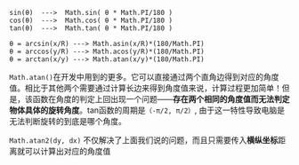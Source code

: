 ```
sin(θ)  --->  Math.sin( θ * Math.PI/180 )
cos(θ)  --->  Math.cos( θ * Math.PI/180 )
tan(θ)  --->  Math.tan( θ * Math.PI/180 )

θ = arcsin(x/R) ---> Math.asin(x/R)*(180/Math.PI)
θ = arccos(y/R) ---> Math.acos(y/R)*(180/Math.PI)
θ = arctan(x/y) ---> Math.atan(x/y)*(180/Math.PI)
```

`Math.atan()`在开发中用到的更多。它可以直接通过两个直角边得到对应的角度值。相比于其他两个需要通过计算长边来得到角度值来说，计算过程更加简单！但是，该函数在角度的判定上回出现一个问题——**存在两个相同的角度值而无法判定物体具体的旋转角度**。tan函数的周期是`（-π/2, π/2）`, 由于这一特性导致电脑是无法判断旋转的到底是哪个角度。

`Math.atan2(dy, dx)` 不仅解决了上面我们说的问题，而且只需要传入**横纵坐标**距离就可以计算出对应的角度值




